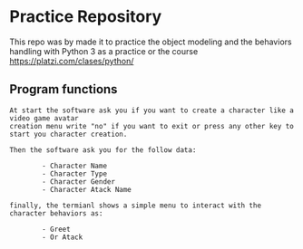 # Practice Repository

This repo was by made it to practice the object modeling and the behaviors handling with Python 3
as a practice or the course https://platzi.com/clases/python/

## Program functions

    At start the software ask you if you want to create a character like a video game avatar 
    creation menu write "no" if you want to exit or press any other key to start you character creation.

    Then the software ask you for the follow data:

            - Character Name
            - Character Type
            - Character Gender
            - Character Atack Name

    finally, the termianl shows a simple menu to interact with the character behaviors as:

            - Greet
            - Or Atack
            

